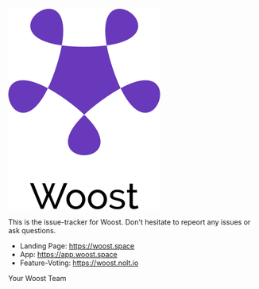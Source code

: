 ![Woost Logo](logo.svg)

This is the issue-tracker for Woost.
Don't hesitate to repeort any issues or ask questions.

* Landing Page: https://woost.space
* App: https://app.woost.space
* Feature-Voting: https://woost.nolt.io

Your Woost Team

